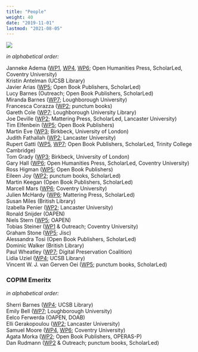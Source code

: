 ```yaml
---
title: "People"
weight: 40
date: "2019-11-01"
lastmod: "2021-08-05"
---
```


![](/images/copim-teamphoto-jan2020.jpg)

*in alphabetical order:*   

Janneke Adema ([WP1](https://www.copim.ac.uk/work-package/wp1/), [WP4](https://www.copim.ac.uk/work-package/wp4/), [WP6](https://www.copim.ac.uk/work-package/wp6/); Open Humanities Press, ScholarLed, Coventry University)  
Kristin Antelman (UCSB Library)  
Javier Arias ([WP5](https://www.copim.ac.uk/work-package/wp5/); Open Book Publishers, ScholarLed)  
Lucy Barnes (Outreach; Open Book Publishers, ScholarLed)   
Miranda Barnes ([WP7](https://www.copim.ac.uk/work-package/wp7/); Loughborough University)    
Francesca Corazza ([WP2](https://www.copim.ac.uk/work-package/wp2/); punctum books)    
Gareth Cole ([WP7](https://www.copim.ac.uk/work-package/wp7/); Loughborough University Library)  
Joe Deville ([WP2](https://www.copim.ac.uk/work-package/wp2/); Mattering Press, ScholarLed, Lancaster University)   
Tim Elfenbein ([WP5](https://www.copim.ac.uk/work-package/wp5/); Open Book Publishers)  
Martin Eve ([WP3](https://www.copim.ac.uk/work-package/wp3/); Birkbeck, University of London)   
Judith Fathallah ([WP2](https://www.copim.ac.uk/work-package/wp2/); Lancaster University)  
Rupert Gatti ([WP5](https://www.copim.ac.uk/work-package/wp5/), [WP7](https://www.copim.ac.uk/work-package/wp7/); Open Book Publishers, ScholarLed, Trinity College Cambridge)  
Tom Grady ([WP3](https://www.copim.ac.uk/work-package/wp3/); Birkbeck, University of London)    
Gary Hall ([WP6](https://www.copim.ac.uk/work-package/wp6/); Open Humanities Press, ScholarLed, Coventry University)  
Ross Higman ([WP5](https://www.copim.ac.uk/work-package/wp5/); Open Book Publishers)  
Eileen Joy ([WP2](https://www.copim.ac.uk/work-package/wp2/); punctum books, ScholarLed)   
Martin Keegan (Open Book Publishers, ScholarLed)  
Marcell Mars ([WP6](https://www.copim.ac.uk/work-package/wp6/); Coventry University)  
Julien McHardy ([WP6](https://www.copim.ac.uk/work-package/wp6/); Mattering Press, ScholarLed)  
Susan Miles (British Library)  
Izabella Penier ([WP2](https://www.copim.ac.uk/work-package/wp2/); Lancaster University)  
Ronald Snijder (OAPEN)  
Niels Stern ([WP5](https://www.copim.ac.uk/work-package/wp5/); OAPEN)  
Tobias Steiner ([WP1](https://www.copim.ac.uk/work-package/wp1/) & Outreach; Coventry University)  
Graham Stone ([WP5](https://www.copim.ac.uk/work-package/wp5/); Jisc)  
Alessandra Tosi (Open Book Publishers, ScholarLed)   
Dominic Walker (British Library)   
Paul Wheatley ([WP7](https://www.copim.ac.uk/work-package/wp7/); Digital Preservation Coalition)     
Lidia Uziel ([WP4](https://www.copim.ac.uk/work-package/wp4/); UCSB Library)     
Vincent W. J. van Gerven Oei ([WP5](https://www.copim.ac.uk/work-package/wp5/); punctum books, ScholarLed)    

### COPIM Emeritx

*in alphabetical order:*   

Sherri Barnes ([WP4](https://www.copim.ac.uk/work-package/wp4/); UCSB Library)  
Emily Bell ([WP7](https://www.copim.ac.uk/work-package/wp7/); Loughborough University)  
Eelco Ferwerda (OAPEN, DOAB)  
Elli Gerakopoulou ([WP2](https://www.copim.ac.uk/work-package/wp2/); Lancaster University)  
Samuel Moore ([WP4](https://www.copim.ac.uk/work-package/wp4/), [WP6](https://www.copim.ac.uk/work-package/wp6/);  Coventry University)  
Agata Morka ([WP2](https://www.copim.ac.uk/work-package/wp2/); Open Book Publishers, OPERAS-P)  
Dan Rudmann ([WP2](https://www.copim.ac.uk/work-package/wp2/) & Outreach; punctum books, ScholarLed)  


  &nbsp;
